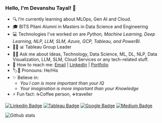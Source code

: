 ### Hello, I'm Devanshu Tayal! 👋

- 🔍 I’m currently learning about MLOps, Gen AI and Cloud.
- 🎓 BITS Pilani Alumni in Masters in Data Science and Engineering
- 💻‍ Technologies I've worked on are *Python, Machine Learning, Deep Learning, NLP, LLM, SLM, Azure, GCP, Tableau, and PowerBI*.
- 🧑‍💼 📊 Tableau Group Leader
- 💬🤔 Ask me about Ideas, Technology, Data Science, ML, DL, NLP, Data Visualization, LLM, SLM, Cloud Services or any tech-related stuff.
- 📧 How to reach me: [Email](Tayaldevanshu0502@gmail.com) | [LinkedIn](https://www.linkedin.com/in/er-devanshu-t-794a8a1b3/) | [Portfolio](https://www.devanshutayal.in/)
- 🏷️👤 Pronouns: He/His
- ✨ Believe in: 
  - *You I can is more important than your IQ* 
  - *Your imagination is more important than your Knowledge*
- ⚡ Fun fact: ☕Coffee person, ✈️traveller

[![Linkedin Badge](https://img.shields.io/badge/Linkedin-Profile-informational?style=flat&logo=Linkedin&logoColor=white&color=0D76A8)](https://www.linkedin.com/in/er-devanshut0502/) 
[![Tableau Badge](https://img.shields.io/badge/Tableau-Profile-informational?style=flat&logo=Tableau&logoColor=white&color=0D76A8)](https://public.tableau.com/app/profile/devanshu.tayal/) 
[![Google Badge](https://img.shields.io/badge/Google-Profile-informational?style=flat&logo=Google&logoColor=white&color=0D76A8)](https://www.cloudskillsboost.google/public_profiles/f219932c-3a71-4364-b2a3-e65c2d89e4f6/)
[![Medium Badge](https://img.shields.io/badge/Medium-Profile-informational?style=flat&logo=Medium&logoColor=white&color=0D76A8)](https://medium.com/@tayaldevanshu0502)
  
![Github stats](https://github-readme-stats.vercel.app/api?username=Devanshu0502&theme=radical)<br>
